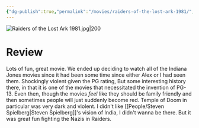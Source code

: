 ```yaml
---
{"dg-publish":true,"permalink":"/movies/raiders-of-the-lost-ark-1981/","tags":["movies"],"created":"2024-01-25","updated":"2025-03-13"}
---
```



![Raiders of the Lost Ark 1981.jpg|200](/img/user/Attachments/Raiders%20of%20the%20Lost%20Ark%201981.jpg)

# Review

Lots of fun, great movie. We ended up deciding to watch all of the Indiana Jones movies since it had been some time since either Alex or I had seen them. Shockingly violent given the PG rating, But some interesting history there, in that it is one of the movies that necessitated the invention of PG-13. Even then, though the movies *feel* like they should be family friendly and then sometimes people will just suddenly become red. Temple of Doom in particular was very dark and violent. I didn't like [[People/Steven Spielberg\|Steven Spielberg]]'s vision of India, I didn't wanna be there. But it was great fun fighting the Nazis in Raiders.
